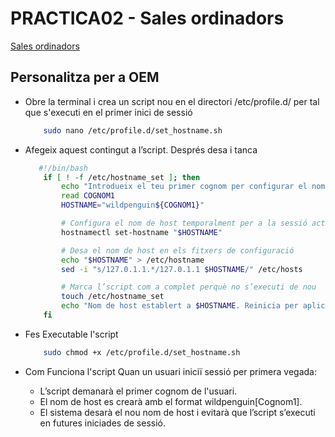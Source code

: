 # PRACTICA02 - Sales ordinadors

[Sales ordinadors](https://moodle.iescarlesvallbona.cat/pluginfile.php/186525/mod_resource/content/4/Pr%C3%A0ctica%20UF2.pdf)

## Personalitza per a OEM

- Obre la terminal i crea un script nou en el directori /etc/profile.d/ per tal que s'executi en el primer inici de sessió

    ```bash
        sudo nano /etc/profile.d/set_hostname.sh
    ```

- Afegeix aquest contingut a l’script. Després desa i tanca

    ```bash
       #!/bin/bash
        if [ ! -f /etc/hostname_set ]; then
            echo "Introdueix el teu primer cognom per configurar el nom de host:"
            read COGNOM1
            HOSTNAME="wildpenguin${COGNOM1}"

            # Configura el nom de host temporalment per a la sessió actual
            hostnamectl set-hostname "$HOSTNAME"

            # Desa el nom de host en els fitxers de configuració
            echo "$HOSTNAME" > /etc/hostname
            sed -i "s/127.0.1.1.*/127.0.1.1 $HOSTNAME/" /etc/hosts

            # Marca l’script com a complet perquè no s’executi de nou
            touch /etc/hostname_set
            echo "Nom de host establert a $HOSTNAME. Reinicia per aplicar els canvis."
        fi
    ```

- Fes Executable l'script

    ```bash
        sudo chmod +x /etc/profile.d/set_hostname.sh
    ```

- Com Funciona l'script
      Quan un usuari iniciï sessió per primera vegada:
  - L’script demanarà el primer cognom de l'usuari.
  - El nom de host es crearà amb el format wildpenguin[Cognom1].
  - El sistema desarà el nou nom de host i evitarà que l’script s’executi en futures iniciades de sessió.
